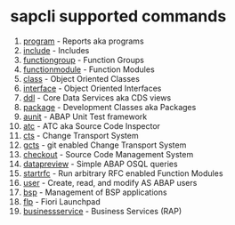 # sapcli supported commands

1. [program](commands/program.md) - Reports aka programs
2. [include](commands/include.md) - Includes
3. [functiongroup](commands/functiongroup.md) - Function Groups
4. [functionmodule](commands/functionmodule.md) - Function Modules
5. [class](commands/class.md) - Object Oriented Classes
6. [interface](commands/interface.md) - Object Oriented Interfaces
7. [ddl](commands/ddl.md) - Core Data Services aka CDS views
8. [package](commands/package.md) - Development Classes aka Packages
9. [aunit](commands/aunit.md) - ABAP Unit Test framework
10. [atc](commands/atc.md) - ATC aka Source Code Inspector
11. [cts](commands/cts.md) - Change Transport System
12. [gcts](commands/gcts.md) - git enabled Change Transport System
13. [checkout](commands/checkout.md) - Source Code Management System
14. [datapreview](commands/datapreview.md) - Simple ABAP OSQL queries
15. [startrfc](commands/startrfc.md) - Run arbitrary RFC enabled Function Modules
16. [user](commands/user.md) - Create, read, and modify AS ABAP users
17. [bsp](commands/bsp.md) - Management of BSP applications
18. [flp](commands/flp.md) - Fiori Launchpad
19. [businessservice](commands/businessservice.md) - Business Services (RAP)
